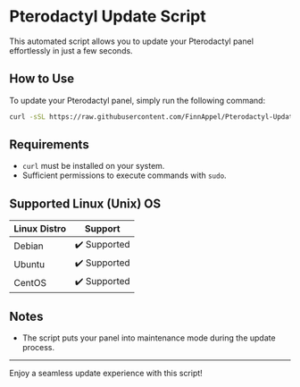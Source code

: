 # Pterodactyl Update Script

This automated script allows you to update your Pterodactyl panel effortlessly in just a few seconds.

## How to Use
To update your Pterodactyl panel, simply run the following command:

```bash
curl -sSL https://raw.githubusercontent.com/FinnAppel/Pterodactyl-Update-Script/main/update.sh | sudo bash
```

## Requirements
- `curl` must be installed on your system.
- Sufficient permissions to execute commands with `sudo`.

## Supported Linux (Unix) OS

| Linux Distro | Support          |
| ------- | ------------------ |
| Debian | :heavy_check_mark: Supported|
| Ubuntu | :heavy_check_mark: Supported|
| CentOS | :heavy_check_mark: Supported|

## Notes
- The script puts your panel into maintenance mode during the update process.

---

Enjoy a seamless update experience with this script!

